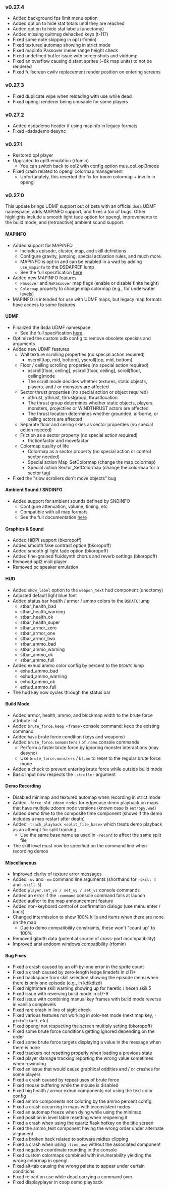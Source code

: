 ### v0.27.4
- Added background fps limit menu option
- Added option to hide stat totals until they are reached
- Added option to hide stat labels (unectomy)
- Added missing quitmsg dehacked keys (t-117)
- Fixed some note skipping in opl (rfomin)
- Fixed textured automap showing in strict mode
- Fixed mapinfo Passover melee range height check
- Fixed undefined buffer issue with screenshots and viddump
- Fixed an overflow causing distant sprites (~8k map units) to not be rendered
- Fixed fullscreen cwilv replacement render position on entering screens

### v0.27.3
- Fixed duplicate wipe when reloading with use while dead
- Fixed opengl renderer being unusable for some players

### v0.27.2
- Added dsdademo header if using mapinfo in legacy formats
- Fixed -dsdademo desync

### v0.27.1
- Restored opl player
- Upgraded to opl3 emulation (rfomin)
  - You can switch back to opl2 with config option mus_opl_opl3mode
- Fixed crash related to opengl colormap management
  - Unfortunately, this reverted the fix for boom colormap + invuln in opengl

### v0.27.0

This update brings UDMF support out of beta with an official `dsda` UDMF namespace, adds MAPINFO support, and fixes a ton of bugs. Other highlights include a smooth light fade option for opengl, improvements to the build mode, and (retroactive) ambient sound support.

#### MAPINFO
- Added support for MAPINFO
  - Includes episode, cluster, map, and skill definitions
  - Configure gravity, jumping, special activation rules, and much more.
  - MAPINFO is opt-in and can be enabled in a wad by adding `use_mapinfo` to the DSDAPREF lump
  - See the full specification [here](../docs/mapinfo.md).
- Added new MAPINFO features
  - `Passover` and `NoPassover` map flags (enable or disable finite height)
  - `Colormap` property to change map colormap (e.g., for underwater levels)
- MAPINFO is intended for use with UDMF maps, but legacy map formats have access to some features

#### UDMF
- Finalized the dsda UDMF namespace
  - See the full specification [here](../docs/udmf.md).
- Optimized the custom udb config to remove obsolete specials and arguments
- Added new UDMF features
  - Wall texture scrolling properties (no special action required)
    - xscroll[top, mid, bottom], yscroll[top, mid, bottom]
  - Floor / ceiling scrolling properties (no special action required)
    - xscroll[floor, ceiling], yscroll[floor, ceiling], scroll[floor, ceiling]mode
    - The scroll mode decides whether textures, static objects, players, and / or monsters are affected
  - Sector thrust properties (no special action or object required)
    - xthrust, ythrust, thrustgroup, thrustlocation
    - The thrust group determines whether static objects, players, monsters, projectiles or WINDTHRUST actors are affected
    - The thrust location determines whether grounded, airborne, or ceiling actors are affected
  - Separate floor and ceiling skies as sector properties (no special action needed)
  - Friction as a sector property (no special action required)
    - frictionfactor and movefactor
  - Colormap quality of life
    - Colormap as a sector property (no special action or control sector needed)
    - Special action Map_SetColormap (change the map colormap)
    - Special action Sector_SetColormap (change the colormap for a sector tag)
- Fixed the "slow scrollers don't move objects" bug

#### Ambient Sound / SNDINFO
- Added support for ambient sounds defined by SNDINFO
  - Configure attenuation, volume, timing, etc
  - Compatible with all map formats
  - See the full documentation [here](../docs/sndinfo.md)

#### Graphics & Sound
- Added HiDPI support (bkoropoff)
- Added smooth fake contrast option (bkoropoff)
- Added smooth gl light fade option (bkoropoff)
- Added fine-grained fluidsynth chorus and reverb settings (bkoropoff)
- Removed opl2 midi player
- Removed pc speaker emulation

#### HUD
- Added `show_label` option to the `weapon_text` hud component (unectomy)
- Adjusted default light blue font
- Added status bar health / armor / ammo colors to the `DSDATC` lump
  - stbar_health_bad
  - stbar_health_warning
  - stbar_health_ok
  - stbar_health_super
  - stbar_armor_zero
  - stbar_armor_one
  - stbar_armor_two
  - stbar_ammo_bad
  - stbar_ammo_warning
  - stbar_ammo_ok
  - stbar_ammo_full
- Added exhud ammo color config by percent to the `DSDATC` lump
  - exhud_ammo_bad
  - exhud_ammo_warning
  - exhud_ammo_ok
  - exhud_ammo_full
- The hud key now cycles through the status bar

#### Build Mode
- Added armor, health, ammo, and blockmap width to the brute force attribute list
- Added `brute_force.keep <frame>` console command: keep the existing command
- Added `have` brute force condition (keys and weapons)
- Added `brute_force.nomonsters` / `bf.nomo` console commands
  - Perform a faster brute force by ignoring monster interactions (may desync)
  - Use `brute_force.monsters` / `bf.mo` to reset to the regular brute force mode
- Added a check to prevent entering brute force while outside build mode
- Basic input now respects the `-stroller` argument

#### Demo Recording
- Disabled minimap and textured automap when recording in strict mode
- Added `-force_old_zdoom_nodes` for edgecase demo playback on maps that have multiple zdoom node versions (known case is `entropy.wad`)
- Added demo time to the composite time component (shows if the demo includes a map restart after death)
- Added `-track_playback <split_file_base>` which treats demo playback as an attempt for split tracking
  - Use the same base name as used in `-record` to affect the same split file
- The skill level must now be specified on the command line when recording demos

#### Miscellaneous
- Improved clarity of texture error messages
- Added `-uv` and `-nm` command line arguments (shorthand for `-skill 4` and `-skill 5`)
- Added `player.set_vx / set_vy / set_vz` console commands
- Added an error if the `-command` console command fails at launch
- Added author to the map announcement feature
- Added non-keyboard control of confirmation dialogs (use menu enter / back)
- Changed intermission to show 100% kills and items when there are none on the map
  - Due to demo compatibility constraints, these won't "count up" to 100%
- Removed gibdth data (potential source of cross-port incompatibility)
- Improved ansi endoom windows compatibility (rfomin)

#### Bug Fixes
- Fixed a crash caused by an off-by-one error in the sprite count
- Fixed a crash caused by zero-length ledge linedefs in cl11+
- Fixed backspace from skill selection showing the episode menu when there is only one episode (e.g., in kdikdizd)
- Fixed nightmare skill warning showing up for heretic / hexen skill 5
- Fixed issue with reversing build mode in cl7-9
- Fixed issue with combining manual key frames with build mode reverse in vanilla complevels
- Fixed rare crash in line of sight check
- Fixed various features not working in solo-net mode (next map key, `-pistolstart`, etc)
- Fixed opengl not respecting the screen multiply setting (bkoropoff)
- Fixed some brute force conditions getting ignored depending on the order
- Fixed some brute force targets displaying a value in the message when there is none
- Fixed trackers not resetting properly when loading a previous state
- Fixed player damage tracking reporting the wrong value sometimes when rewinding
- Fixed an issue that would cause graphical oddities and / or crashes for some players
- Fixed a crash caused by repeat uses of brute force
- Fixed mouse buffering while the mouse is disabled
- Fixed big health / armor exhud components not using the text color config
- Fixed ammo components not coloring by the ammo percent config
- Fixed a crash occurring in maps with inconsistent nodes
- Fixed an automap freeze when dying while using the minimap
- Fixed position in level table resetting when reopening it
- Fixed a crash when using the quartz flask hotkey on the title screen
- Fixed the ammo_text component having the wrong order under alternate alignment
- Fixed a broken hack related to software midtex clipping
- Fixed a crash when using `-time_use` without the associated component
- Fixed negative coordinate rounding in the console
- Fixed custom colormaps combined with invulnerability yielding the wrong colormap in opengl
- Fixed alt-tab causing the wrong palette to appear under certain conditions
- Fixed reload on use while dead carrying a command over
- Fixed displayplayer in coop demo playback
